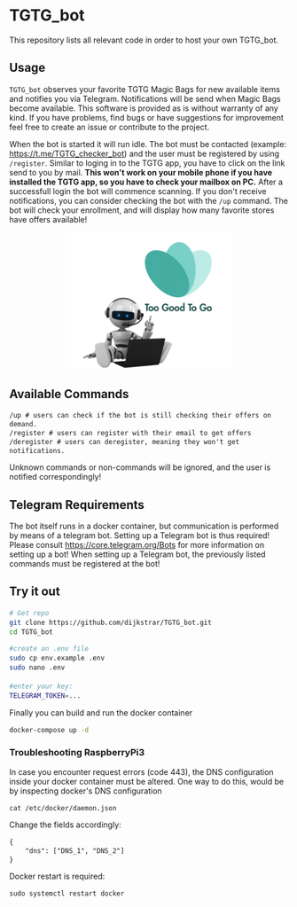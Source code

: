 # TGTG_bot
This repository lists all relevant code in order to host your own TGTG_bot. 


## Usage
`TGTG_bot` observes your favorite TGTG Magic Bags for new available items and notifies you via Telegram. Notifications will be send when Magic Bags become available. This software is provided as is without warranty of any kind. If you have problems, find bugs or have suggestions for improvement feel free to create an issue or contribute to the project.

When the bot is started it will run idle. The bot must be contacted (example: https://t.me/TGTG_checker_bot) and the user must be registered by using `/register`. Similar to loging in to the TGTG app, you have to click on the link send to you by mail. **This won't work on your mobile phone if you have installed the TGTG app, so you have to check your mailbox on PC.** After a successfull login the bot will commence scanning. If you don't receive notifications, you can consider checking the bot with the `/up` command. The bot will check your enrollment, and will display how many favorite stores have offers available!

<p style="text-align:center;"><img src="data/profile_pic.png" width="300" class="center"></p>

## Available Commands
``` 
/up # users can check if the bot is still checking their offers on demand.
/register # users can register with their email to get offers
/deregister # users can deregister, meaning they won't get notifications.
```
Unknown commands or non-commands will be ignored, and the user is notified correspondingly!

## Telegram Requirements
The bot itself runs in a docker container, but communication is performed by means of a telegram bot.
Setting up a Telegram bot is thus required! Please consult https://core.telegram.org/Bots for more information on setting up a bot! When setting up a Telegram bot, the previously listed commands must be registered at the bot!


## Try it out
```bash
# Get repo
git clone https://github.com/dijkstrar/TGTG_bot.git
cd TGTG_bot
```

```bash
#create an .env file
sudo cp env.example .env
sudo nano .env

#enter your key:
TELEGRAM_TOKEN=...
```

Finally you can build and run the docker container
```bash
docker-compose up -d
```

### Troubleshooting RaspberryPi3
In case you encounter request errors (code 443), the DNS configuration inside your docker container must be altered.
One way to do this, would be by inspecting docker's DNS configuration

```
cat /etc/docker/daemon.json
```
Change the fields accordingly:

```
{
    "dns": ["DNS_1", "DNS_2"]
}
```
Docker restart is required:
```
sudo systemctl restart docker
```
